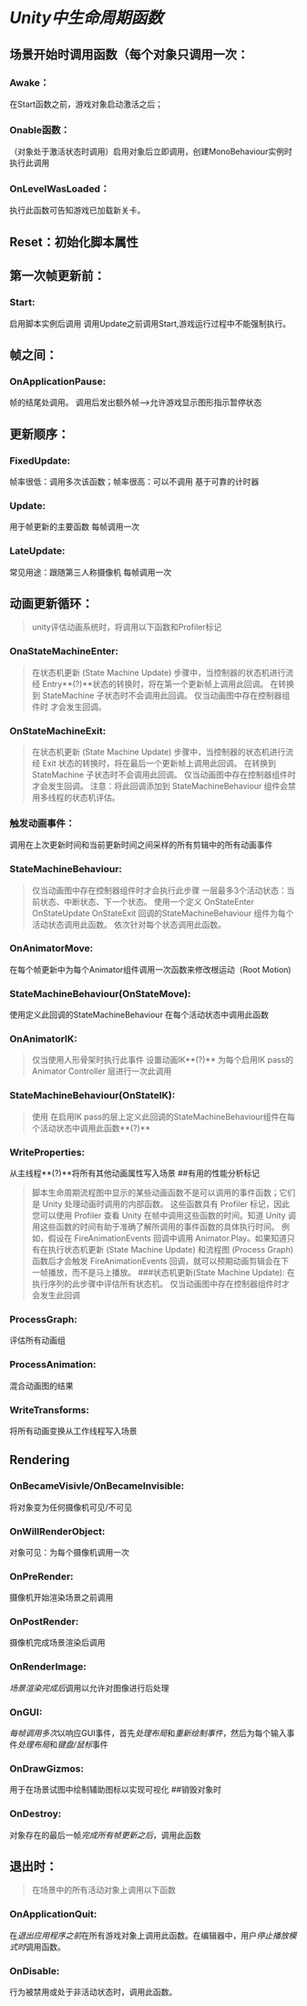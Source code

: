 # ***Unity中生命周期函数***
## 场景开始时调用函数（每个对象只调用一次：
### Awake：
  在Start函数之前，游戏对象启动激活之后；
### Onable函数：
  （对象处于激活状态时调用）启用对象后立即调用，创建MonoBehaviour实例时执行此调用
### OnLevelWasLoaded：
  执行此函数可告知游戏已加载新关卡。
## Reset：初始化脚本属性
## 第一次帧更新前：
### Start:
  启用脚本实例后调用
  调用Update之前调用Start,游戏运行过程中不能强制执行。
## 帧之间：
### OnApplicationPause:
  帧的结尾处调用。
  调用后发出额外帧——>允许游戏显示图形指示暂停状态
## 更新顺序：
### FixedUpdate:
  帧率很低：调用多次该函数；帧率很高：可以不调用
  基于可靠的计时器
### Update:
  用于帧更新的主要函数
  每帧调用一次
### LateUpdate:
  常见用途：跟随第三人称摄像机
  每帧调用一次
## 动画更新循环：
>unity评估动画系统时，将调用以下函数和Profiler标记
### OnaStateMachineEnter:
  >在状态机更新 (State Machine Update) 步骤中，当控制器的状态机进行流经 Entry**(?)**状态的转换时，将在第一个更新帧上调用此回调。
  >在转换到 StateMachine 子状态时不会调用此回调。
  >仅当动画图中存在控制器组件时 才会发生回调。
### OnStateMachineExit:
  >在状态机更新 (State Machine Update) 步骤中，当控制器的状态机进行流经 Exit 状态的转换时，将在最后一个更新帧上调用此回调。
  >在转换到 StateMachine 子状态时不会调用此回调。
  >仅当动画图中存在控制器组件时 才会发生回调。
  >注意：将此回调添加到 StateMachineBehaviour 组件会禁用多线程的状态机评估。
### 触发动画事件：
  调用在上次更新时间和当前更新时间之间采样的所有剪辑中的所有动画事件
### StateMachineBehaviour:
  >仅当动画图中存在控制器组件时才会执行此步骤
  一层最多3个活动状态：当前状态、中断状态、下一个状态。
  使用一个定义 OnStateEnter OnStateUpdate OnStateExit 回调的StateMachineBehaviour 组件为每个活动状态调用此函数。
  依次针对每个状态调用此函数。

### OnAnimatorMove:
  在每个帧更新中为每个Animator组件调用一次函数来修改根运动（Root Motion)
### StateMachineBehaviour(OnStateMove):
  使用定义此回调的StateMachineBehaviour 在每个活动状态中调用此函数
### OnAnimatorIK:
>仅当使用人形骨架时执行此事件
  设置动画IK**(?)**
  为每个启用IK pass的Animator Controller 层进行一次此调用
### StateMachineBehaviour(OnStateIK):
  >使用 在启用IK pass的层上定义此回调的StateMachineBehaviour组件在每个活动状态中调用此函数**(?)**
### WriteProperties:
  从主线程**(?)**将所有其他动画属性写入场景
##有用的性能分析标记
>脚本生命周期流程图中显示的某些动画函数不是可以调用的事件函数；它们是 Unity 处理动画时调用的内部函数。
>这些函数具有 Profiler 标记，因此您可以使用 Profiler 查看 Unity 在帧中调用这些函数的时间。知道 Unity 调用这些函数的时间有助于准确了解所调用的事件函数的具体执行时间。
>例如，假设在 FireAnimationEvents 回调中调用 Animator.Play。如果知道只有在执行状态机更新 (State Machine Update) 和流程图 (Process Graph) 函数后才会触发 FireAnimationEvents 回调，就可以预期动画剪辑会在下一帧播放，而不是马上播放。
###状态机更新(State Machine Update):
  在执行序列的此步骤中评估所有状态机。
  >仅当动画图中存在控制器组件时才会发生此回调
### ProcessGraph:
  评估所有动画组
### ProcessAnimation:
  混合动画图的结果
### WriteTransforms:
  将所有动画变换从工作线程写入场景
## Rendering
### OnBecameVisivle/OnBecameInvisible:
  将对象变为任何摄像机可见/不可见
### OnWillRenderObject:
  对象可见：为每个摄像机调用一次
### OnPreRender:
  摄像机开始渲染场景之前调用
### OnPostRender:
  摄像机完成场景渲染后调用
### OnRenderImage:
  *场景渲染完成后*调用以允许对图像进行后处理
### OnGUI:
  *每帧调用多次*以响应GUI事件，首先*处理布局*和*重新绘制事件*，然后为每个输入事件*处理布局*和*键盘/鼠标*事件
### OnDrawGizmos:
  用于在场景试图中绘制辅助图标以实现可视化
##销毁对象时
###  OnDestroy:
  对象存在的最后一帧*完成所有帧更新之后*，调用此函数
## 退出时：
>在场景中的所有活动对象上调用以下函数
### OnApplicationQuit:
  在*退出应用程序之前*在所有游戏对象上调用此函数。在编辑器中，用户*停止播放模式时*调用函数。
### OnDisable:
  行为被禁用或处于非活动状态时，调用此函数。


  
  
  
  
